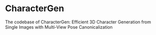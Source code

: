 # CharacterGen
The codebase of CharacterGen: Efficient 3D Character Generation from Single Images with Multi-View Pose Canonicalization
